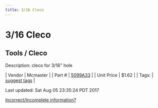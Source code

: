 ```yaml
---
title: 3/16 Cleco
---
```


# 3/16 Cleco
## Tools / Cleco
Description: 	cleco for 3/16" hole 

| Vendor | Mcmaster | 
| Part # | [5099A33](https://www.mcmaster.com/#5099A33) | 
| Unit Price | $1.62 | 
| Tags: | [suggest tags](https://docs.google.com/forms/d/e/1FAIpQLSeWyY8v3RgOty-MyWmh9U0iivNYN_molChYyS-0U-o-kOAv_g/viewform) | 

Last updated: Sat Aug 05 23:35:24 PDT 2017

 [Incorrect/Incomplete information?](https://docs.google.com/forms/d/e/1FAIpQLSeWyY8v3RgOty-MyWmh9U0iivNYN_molChYyS-0U-o-kOAv_g/viewform)